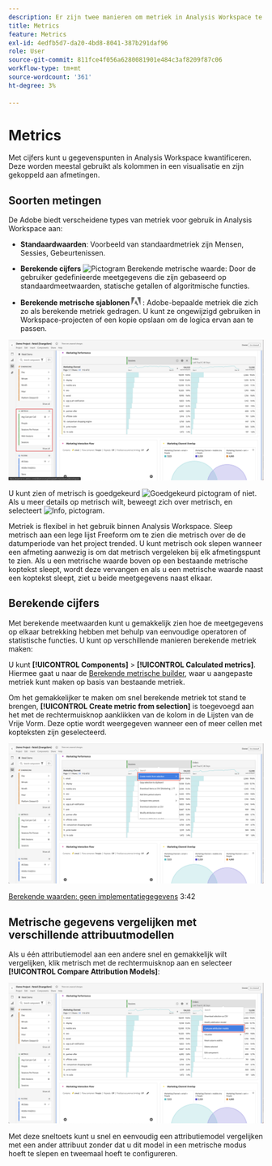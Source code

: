 ```yaml
---
description: Er zijn twee manieren om metriek in Analysis Workspace te gebruiken.
title: Metrics
feature: Metrics
exl-id: 4edfb5d7-da20-4bd8-8041-387b291daf96
role: User
source-git-commit: 811fce4f056a6280081901e484c3af8209f87c06
workflow-type: tm+mt
source-wordcount: '361'
ht-degree: 3%

---
```


# Metrics

Met cijfers kunt u gegevenspunten in Analysis Workspace kwantificeren. Deze worden meestal gebruikt als kolommen in een visualisatie en zijn gekoppeld aan afmetingen.

## Soorten metingen

De Adobe biedt verscheidene types van metriek voor gebruik in Analysis Workspace aan:

* **Standaardwaarden**: Voorbeeld van standaardmetriek zijn Mensen, Sessies, Gebeurtenissen.

* **Berekende cijfers** ![Pictogram Berekende metrische waarde](https://spectrum.adobe.com/static/icons/workflow_18/Smock_Calculator_18_N.svg): Door de gebruiker gedefinieerde meetgegevens die zijn gebaseerd op standaardmeetwaarden, statische getallen of algoritmische functies.

* **Berekende metrische sjablonen**  <img src="./assets/adobe-logo.svg" width="18"> : Adobe-bepaalde metriek die zich zo als berekende metriek gedragen. U kunt ze ongewijzigd gebruiken in Workspace-projecten of een kopie opslaan om de logica ervan aan te passen.


![Deelvenster Werkruimte waarin u Metriek markeert in het linkerdeelvenster.](assets/cja-metrics.png)

U kunt zien of metrisch is goedgekeurd ![Goedgekeurd pictogram](https://spectrum.adobe.com/static/icons/ui_18/CheckmarkSize100.svg)  of niet. Als u meer details op metrisch wilt, beweegt zich over metrisch, en selecteert ![Info, pictogram](https://spectrum.adobe.com/static/icons/workflow_18/Smock_InfoOutline_18_N.svg).


Metriek is flexibel in het gebruik binnen Analysis Workspace. Sleep metrisch aan een lege lijst Freeform om te zien die metrisch over de de datumperiode van het project trended. U kunt metrisch ook slepen wanneer een afmeting aanwezig is om dat metrisch vergeleken bij elk afmetingspunt te zien. Als u een metrische waarde boven op een bestaande metrische koptekst sleept, wordt deze vervangen en als u een metrische waarde naast een koptekst sleept, ziet u beide meetgegevens naast elkaar.

## Berekende cijfers

Met berekende meetwaarden kunt u gemakkelijk zien hoe de meetgegevens op elkaar betrekking hebben met behulp van eenvoudige operatoren of statistische functies. U kunt op verschillende manieren berekende metriek maken:

U kunt **[!UICONTROL Components]** > **[!UICONTROL Calculated metrics]**. Hiermee gaat u naar de [Berekende metrische builder](/help/components/calc-metrics/calc-metr-overview.md), waar u aangepaste metriek kunt maken op basis van bestaande metriek.

Om het gemakkelijker te maken om snel berekende metriek tot stand te brengen, **[!UICONTROL Create metric from selection]** is toegevoegd aan het met de rechtermuisknop aanklikken van de kolom in de Lijsten van de Vrije Vorm. Deze optie wordt weergegeven wanneer een of meer cellen met kopteksten zijn geselecteerd.

![Deelvenster Werkruimte markeren Maken op basis van selectie](assets/create-metric-from-selection.png)

[Berekende waarden: geen implementatiegegevens](https://experienceleague.adobe.com/docs/analytics-learn/tutorials/components/calculated-metrics/calculated-metrics-implementationless-metrics.html) 3:42

## Metrische gegevens vergelijken met verschillende attribuutmodellen

Als u één attributiemodel aan een andere snel en gemakkelijk wilt vergelijken, klik metrisch met de rechtermuisknop aan en selecteer **[!UICONTROL Compare Attribution Models]**:

![Deelvenster Werkruimte markeren Kenmerkmodellen vergelijken](assets/compare-attribution.png)

Met deze sneltoets kunt u snel en eenvoudig een attributiemodel vergelijken met een ander attribuut zonder dat u dit model in een metrische modus hoeft te slepen en tweemaal hoeft te configureren.
